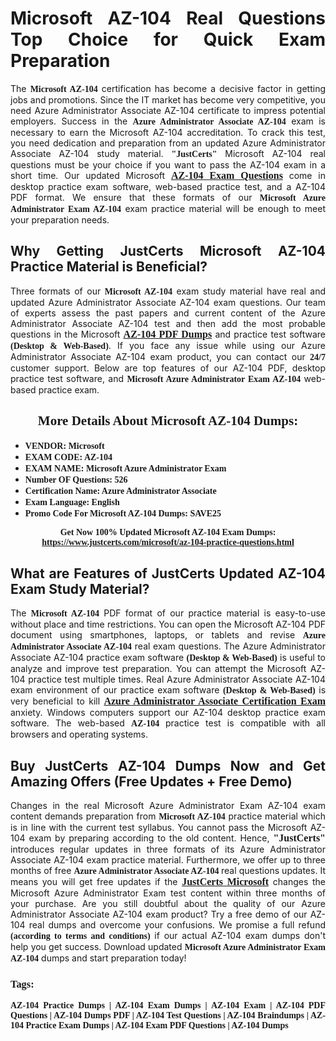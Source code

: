 <h1 style="text-align: justify;"><strong>Microsoft AZ-104 Real Questions Top Choice for Quick Exam Preparation</strong></h1>

<p style="text-align: justify;">The <span style="font-family:Georgia,serif;"><strong>Microsoft AZ-104</strong></span> certification has become a decisive factor in getting jobs and promotions. Since the IT market has become very competitive, you need Azure Administrator Associate AZ-104 certificate to impress potential employers. Success in the <span style="font-family:Georgia,serif;"><strong>Azure Administrator Associate AZ-104</strong></span> exam is necessary to earn the Microsoft AZ-104 accreditation. To crack this test, you need dedication and preparation from an updated Azure Administrator Associate AZ-104 study material. <span style="font-size:14px;"><span style="font-family:Georgia,serif;"><strong>"JustCerts"</strong></span></span> Microsoft AZ-104 real questions must be your choice if you want to pass the AZ-104 exam in a short time. Our updated Microsoft <a href="https://www.justcerts.com/microsoft/az-104-practice-questions.html"><span style="font-size:16px;"><span style="font-family:Georgia,serif;"><strong>AZ-104 Exam Questions</strong></span></span></a> come in desktop practice exam software, web-based practice test, and a AZ-104 PDF format. We ensure that these formats of our <span style="font-family:Georgia,serif;"><strong>Microsoft Azure Administrator Exam AZ-104</strong></span> exam practice material will be enough to meet your preparation needs.</p>

<h2 style="text-align: justify;"><strong>Why Getting JustCerts Microsoft AZ-104 Practice Material is Beneficial?</strong></h2>

<p style="text-align: justify;">Three formats of our <span style="font-family:Georgia,serif;"><strong>Microsoft AZ-104</strong></span> exam study material have real and updated Azure Administrator Associate AZ-104 exam questions. Our team of experts assess the past papers and current content of the Azure Administrator Associate AZ-104 test and then add the most probable questions in the Microsoft <a href="https://www.justcerts.com/microsoft/az-104-practice-questions.html"><span style="font-size:16px;"><span style="font-family:Georgia,serif;"><strong>AZ-104 PDF Dumps</strong></span></span></a> and practice test software <span style="font-family:Georgia,serif;"><strong>(Desktop & Web-Based)</strong></span>. If you face any issue while using our Azure Administrator Associate AZ-104 exam product, you can contact our <span style="font-family:Georgia,serif;"><strong>24/7</strong></span> customer support. Below are top features of our AZ-104 PDF, desktop practice test software, and <span style="font-family:Georgia,serif;"><strong>Microsoft Azure Administrator Exam AZ-104</strong></span> web-based practice exam.</p>

<h2 style="text-align: center;"><strong><span style="font-family:Georgia,serif;">More Details About Microsoft AZ-104 Dumps:</span></strong></h2>

<ul>
	<li style="text-align: justify;"><span style="font-size:14px;"><span style="font-family:Georgia,serif;"><strong>VENDOR: Microsoft</strong></span></span></li>
	<li style="text-align: justify;"><span style="font-size:14px;"><span style="font-family:Georgia,serif;"><strong>EXAM CODE: AZ-104</strong></span></span></li>
	<li style="text-align: justify;"><span style="font-size:14px;"><span style="font-family:Georgia,serif;"><strong>EXAM NAME: Microsoft Azure Administrator Exam</strong></span></span></li>
	<li style="text-align: justify;"><span style="font-size:14px;"><span style="font-family:Georgia,serif;"><strong>Number OF Questions: 526</strong></span></span></li>
	<li style="text-align: justify;"><span style="font-size:14px;"><span style="font-family:Georgia,serif;"><strong>Certification Name: Azure Administrator Associate</strong></span></span></li>
	<li style="text-align: justify;"><span style="font-size:14px;"><span style="font-family:Georgia,serif;"><strong>Exam Language: English</strong></span></span></li>
	<li style="text-align: justify;"><span style="font-size:14px;"><span style="font-family:Georgia,serif;"><strong>Promo Code For Microsoft AZ-104 Dumps: SAVE25</strong></span></span></li>
</ul>

<p style="text-align: center;"><strong><span style="font-family:Georgia,serif;"><span style="font-size:14px;">Get Now 100% Updated Microsoft AZ-104 Exam Dumps:</span> <a href="https://www.justcerts.com/microsoft/az-104-practice-questions.html">https://www.justcerts.com/microsoft/az-104-practice-questions.html</a></span></strong></p>

<h2 style="text-align: justify;"><strong>What are Features of JustCerts Updated AZ-104 Exam Study Material?</strong></h2>

<p style="text-align: justify;">The <span style="font-family:Georgia,serif;"><strong>Microsoft AZ-104</strong></span> PDF format of our practice material is easy-to-use without place and time restrictions. You can open the Microsoft AZ-104 PDF document using smartphones, laptops, or tablets and revise <span style="font-family:Georgia,serif;"><strong>Azure Administrator Associate AZ-104</strong></span> real exam questions. The Azure Administrator Associate AZ-104 practice exam software <span style="font-family:Georgia,serif;"><strong>(Desktop & Web-Based)</strong></span> is useful to analyze and improve test preparation. You can attempt the Microsoft AZ-104 practice test multiple times. Real Azure Administrator Associate AZ-104 exam environment of our practice exam software <span style="font-family:Georgia,serif;"><strong>(Desktop & Web-Based)</strong></span> is very beneficial to kill <a href="https://www.justcerts.com/microsoft/azure-administrator-associate-certification-exams.html"><span style="font-size:16px;"><span style="font-family:Georgia,serif;"><strong>Azure Administrator Associate Certification Exam</strong></span></span></a> anxiety. Windows computers support our AZ-104 desktop practice exam software. The web-based <span style="font-family:Georgia,serif;"><strong>AZ-104 </strong></span> practice test is compatible with all browsers and operating systems.</p>

<h2 style="text-align: justify;"><strong>Buy JustCerts AZ-104 Dumps Now and Get Amazing Offers (Free Updates + Free Demo)</strong></h2>

<p style="text-align: justify;">Changes in the real Microsoft Azure Administrator Exam AZ-104 exam content demands preparation from <span style="font-family:Georgia,serif;"><strong>Microsoft AZ-104</strong></span> practice material which is in line with the current test syllabus. You cannot pass the Microsoft AZ-104 exam by preparing according to the old content. Hence, <span style="font-size:16px;"><span style="font-family:Georgia,serif;"><strong>"JustCerts"</strong></span></span> introduces regular updates in three formats of its Azure Administrator Associate AZ-104 exam practice material. Furthermore, we offer up to three months of free <span style="font-family:Georgia,serif;"><strong>Azure Administrator Associate AZ-104 </strong></span>real questions updates. It means you will get free updates if the <a href="https://www.justcerts.com/microsoft-certification-exams.html"><span style="font-size:16px;"><span style="font-family:Georgia,serif;"><strong>JustCerts Microsoft</strong></span></span></a> changes the Microsoft Azure Administrator Exam test content within three months of your purchase. Are you still doubtful about the quality of our Azure Administrator Associate AZ-104 exam product? Try a free demo of our AZ-104 real dumps and overcome your confusions. We promise a full refund <span style="font-family:Georgia,serif;"><strong>(according to terms and conditions)</strong></span> if our actual AZ-104 exam dumps don't help you get success. Download updated <span style="font-family:Georgia,serif;"><strong>Microsoft Azure Administrator Exam AZ-104</strong></span> dumps and start preparation today!</p>

<h3 style="text-align: justify;"><span style="font-family:Georgia,serif;"><strong>Tags:</strong></span></h3>

<p style="text-align: justify;"><span style="font-family:Georgia,serif;"><strong>AZ-104 Practice Dumps | AZ-104 Exam Dumps | AZ-104 Exam | AZ-104 PDF Questions | AZ-104 Dumps PDF | AZ-104 Test Questions | AZ-104 Braindumps | AZ-104 Practice Exam Dumps | AZ-104 Exam PDF Questions | AZ-104 Dumps</strong></span></p>
